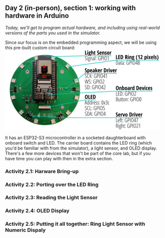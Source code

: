 ## Day 2 (in-person), section 1: working with hardware in Arduino

_Today, we'll get to program actual hardware, and including using real-world versions of the parts you used in the simulator._

Since our focus is on the embedded programming aspect, we will be using this pre-built custom circuit board:
![OwlBot pinning](owlbot-pinning.png)

It has an ESP32-S3 microcontroller in a socketed daughterboard with onboard switch and LED.
The carrier board contains the LED ring (which you'd be familiar with from the simulator), a light sensor, and OLED display.
There's a few more devices that won't be part of the core lab, but if you have time you can play with then in the extra section.


### Activity 2.1: Harware Bring-up


### Activity 2.2: Porting over the LED Ring


### Activity 2.3: Reading the Light Sensor


### Activity 2.4: OLED Display


### Activity 2.5: Putting it all together: Ring Light Sensor with Numeric Dispaly

